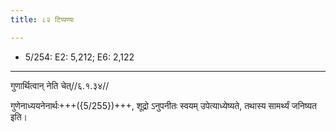 ```yaml
---
title: ८२ टिप्पण्यः

---
```

- 5/254: E2: 5,212; E6: 2,122

____________________________________________


गुणार्थित्वान् नेति चेत्//६.१.३४//

गुणेनाध्ययनेनार्थः+++({5/255})+++, शूद्रो ऽनुपनीतः स्वयम् उपेत्याध्येष्यते, तथास्य सामर्थ्यं जनिष्यत इति।
